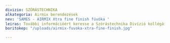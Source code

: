 ```yaml
---
divizio: SZÓRÁSTECHNIKA
alkategoria: Airmix berendezések
nev: 'SAMES - AIRMIX Xtra fine finish fúvóka '
leiras: További információért keresse a Szórástechnika Divízió kollégáit
boritokep: "/uploads/airmix-fuvoka-xtra-fine-finish.jpg"

---
```

